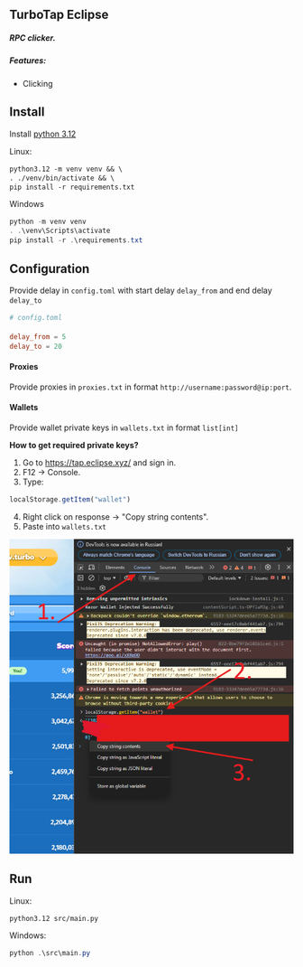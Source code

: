 ## TurboTap Eclipse

##### RPC clicker.

##### Features:
- Clicking

## Install

Install [python 3.12](https://www.python.org/downloads/release/python-3120/)


Linux:
```shell
python3.12 -m venv venv && \
. ./venv/bin/activate && \
pip install -r requirements.txt
```

Windows
```powershell
python -m venv venv
. .\venv\Scripts\activate
pip install -r .\requirements.txt
```

## Configuration

Provide delay in `config.toml` with start delay `delay_from` and end delay `delay_to`

```toml
# config.toml

delay_from = 5
delay_to = 20
```


#### Proxies
Provide proxies in `proxies.txt` in format `http://username:password@ip:port`.

#### Wallets
Provide wallet private keys in `wallets.txt` in format `list[int]`

**How to get required private keys?**

1. Go to https://tap.eclipse.xyz/ and sign in.
2. F12 -> Console.
3. Type:
```javascript
localStorage.getItem("wallet")
```
4. Right click on response -> "Copy string contents".
5. Paste into `wallets.txt`

![step](./assets/step.png)


## Run

Linux:
```shell
python3.12 src/main.py
```

Windows:
```powershell
python .\src\main.py
```
